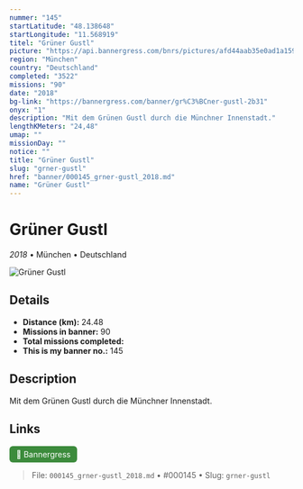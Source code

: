 ```yaml
---
nummer: "145"
startLatitude: "48.138648"
startLongitude: "11.568919"
titel: "Grüner Gustl"
picture: "https://api.bannergress.com/bnrs/pictures/afd44aab35e0ad1a159447ec579015c9"
region: "München"
country: "Deutschland"
completed: "3522"
missions: "90"
date: "2018"
bg-link: "https://bannergress.com/banner/gr%C3%BCner-gustl-2b31"
onyx: "1"
description: "Mit dem Grünen Gustl durch die Münchner Innenstadt."
lengthKMeters: "24,48"
umap: ""
missionDay: ""
notice: ""
title: "Grüner Gustl"
slug: "grner-gustl"
href: "banner/000145_grner-gustl_2018.md"
name: "Grüner Gustl"
---
```

# Grüner Gustl

*2018* • München • Deutschland

![Grüner Gustl](https://api.bannergress.com/bnrs/pictures/afd44aab35e0ad1a159447ec579015c9)



## Details
- **Distance (km):** 24.48
- **Missions in banner:** 90
- **Total missions completed:** 
- **This is my banner no.:** 145



## Description
Mit dem Grünen Gustl durch die Münchner Innenstadt.



## Links
<a href="https://bannergress.com/banner/gr%C3%BCner-gustl-2b31" target="_blank" style="display:inline-block;margin-right:8px;padding:6px 12px;background:#3c8b3c;color:#fff;text-decoration:none;border-radius:6px;">🔗 Bannergress</a>



> File: `000145_grner-gustl_2018.md` • #000145 • Slug: `grner-gustl`
